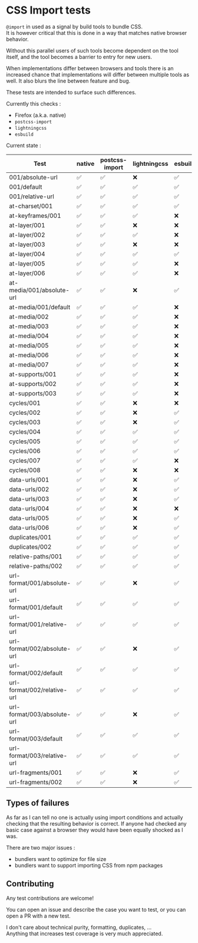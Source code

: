 # CSS Import tests

`@import` in used as a signal by build tools to bundle CSS.  
It is however critical that this is done in a way that matches native browser behavior.

Without this parallel users of such tools become dependent on the tool itself, and the tool becomes a barrier to entry for new users.

When implementations differ between browsers and tools there is an increased chance that implementations will differ between multiple tools as well.
It also blurs the line between feature and bug.

These tests are intended to surface such differences.

Currently this checks :
- Firefox (a.k.a. native)
- `postcss-import`
- `lightningcss`
- `esbuild`

Current state :

| Test | native | postcss-import | lightningcss | esbuild |
| ---- | ------ | -------------- | ------------ | ------- |
| 001/absolute-url | ✅ | ✅ | ❌ | ✅ |
| 001/default | ✅ | ✅ | ✅ | ✅ |
| 001/relative-url | ✅ | ✅ | ✅ | ✅ |
| at-charset/001 | ✅ | ✅ | ✅ | ✅ |
| at-keyframes/001 | ✅ | ✅ | ✅ | ❌ |
| at-layer/001 | ✅ | ✅ | ❌ | ❌ |
| at-layer/002 | ✅ | ✅ | ✅ | ❌ |
| at-layer/003 | ✅ | ✅ | ❌ | ❌ |
| at-layer/004 | ✅ | ✅ | ✅ | ✅ |
| at-layer/005 | ✅ | ✅ | ✅ | ❌ |
| at-layer/006 | ✅ | ✅ | ✅ | ❌ |
| at-media/001/absolute-url | ✅ | ✅ | ❌ | ✅ |
| at-media/001/default | ✅ | ✅ | ✅ | ❌ |
| at-media/002 | ✅ | ✅ | ✅ | ❌ |
| at-media/003 | ✅ | ✅ | ✅ | ❌ |
| at-media/004 | ✅ | ✅ | ✅ | ❌ |
| at-media/005 | ✅ | ✅ | ✅ | ❌ |
| at-media/006 | ✅ | ✅ | ✅ | ❌ |
| at-media/007 | ✅ | ✅ | ✅ | ❌ |
| at-supports/001 | ✅ | ✅ | ✅ | ❌ |
| at-supports/002 | ✅ | ✅ | ✅ | ❌ |
| at-supports/003 | ✅ | ✅ | ✅ | ❌ |
| cycles/001 | ✅ | ✅ | ❌ | ❌ |
| cycles/002 | ✅ | ✅ | ❌ | ✅ |
| cycles/003 | ✅ | ✅ | ❌ | ✅ |
| cycles/004 | ✅ | ✅ | ✅ | ✅ |
| cycles/005 | ✅ | ✅ | ✅ | ✅ |
| cycles/006 | ✅ | ✅ | ✅ | ✅ |
| cycles/007 | ✅ | ✅ | ✅ | ❌ |
| cycles/008 | ✅ | ✅ | ❌ | ❌ |
| data-urls/001 | ✅ | ✅ | ❌ | ✅ |
| data-urls/002 | ✅ | ✅ | ❌ | ✅ |
| data-urls/003 | ✅ | ✅ | ❌ | ✅ |
| data-urls/004 | ✅ | ✅ | ❌ | ❌ |
| data-urls/005 | ✅ | ✅ | ❌ | ✅ |
| data-urls/006 | ✅ | ✅ | ❌ | ✅ |
| duplicates/001 | ✅ | ✅ | ✅ | ✅ |
| duplicates/002 | ✅ | ✅ | ✅ | ✅ |
| relative-paths/001 | ✅ | ✅ | ✅ | ✅ |
| relative-paths/002 | ✅ | ✅ | ✅ | ✅ |
| url-format/001/absolute-url | ✅ | ✅ | ❌ | ✅ |
| url-format/001/default | ✅ | ✅ | ✅ | ✅ |
| url-format/001/relative-url | ✅ | ✅ | ✅ | ✅ |
| url-format/002/absolute-url | ✅ | ✅ | ❌ | ✅ |
| url-format/002/default | ✅ | ✅ | ✅ | ✅ |
| url-format/002/relative-url | ✅ | ✅ | ✅ | ✅ |
| url-format/003/absolute-url | ✅ | ✅ | ❌ | ✅ |
| url-format/003/default | ✅ | ✅ | ✅ | ✅ |
| url-format/003/relative-url | ✅ | ✅ | ✅ | ✅ |
| url-fragments/001 | ✅ | ✅ | ❌ | ✅ |
| url-fragments/002 | ✅ | ✅ | ❌ | ✅ |

## Types of failures

As far as I can tell no one is actually using import conditions and actually checking that the resulting behavior is correct.
If anyone had checked any basic case against a browser they would have been equally shocked as I was.

There are two major issues :
- bundlers want to optimize for file size
- bundlers want to support importing CSS from npm packages

## Contributing

Any test contributions are welcome!

You can open an issue and describe the case you want to test, or you can open a PR with a new test.

I don't care about technical purity, formatting, duplicates, ...  
Anything that increases test coverage is very much appreciated.
